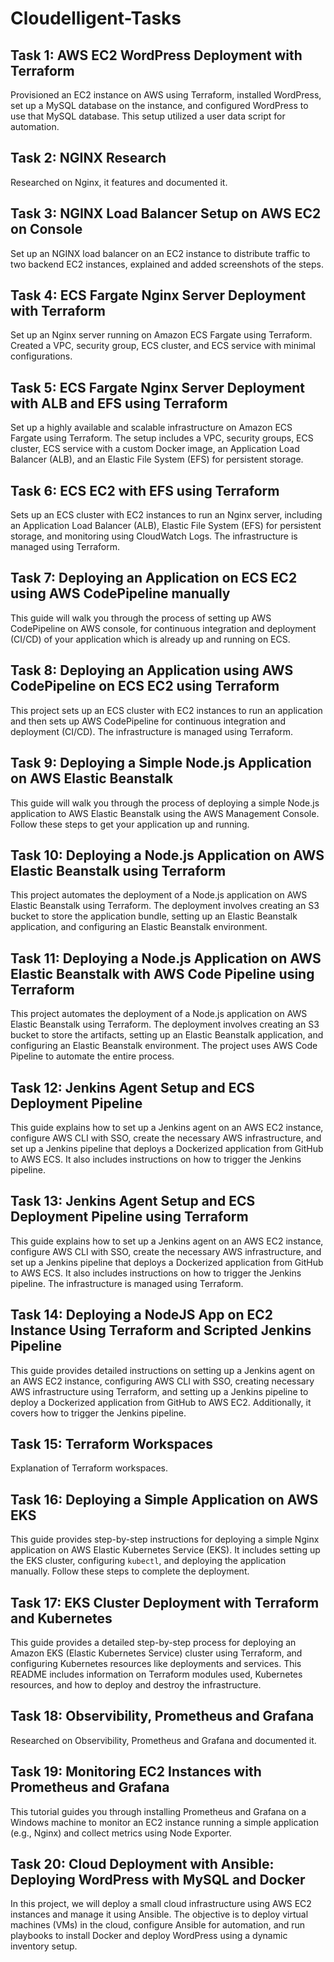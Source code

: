# Cloudelligent-Tasks

## Task 1: AWS EC2 WordPress Deployment with Terraform
Provisioned an EC2 instance on AWS using Terraform, installed WordPress, set up a MySQL database on the instance, and configured WordPress to use that MySQL database. This setup utilized a user data script for automation.

## Task 2: NGINX Research
Researched on Nginx, it features and documented it.

## Task 3: NGINX Load Balancer Setup on AWS EC2 on Console

Set up an NGINX load balancer on an EC2 instance to distribute traffic to two backend EC2 instances, explained and added screenshots of the steps.

## Task 4: ECS Fargate Nginx Server Deployment with Terraform
Set up an Nginx server running on Amazon ECS Fargate using Terraform. Created a VPC, security group, ECS cluster, and ECS service with minimal configurations.

## Task 5: ECS Fargate Nginx Server Deployment with ALB and EFS using Terraform
Set up a highly available and scalable infrastructure on Amazon ECS Fargate using Terraform. The setup includes a VPC, security groups, ECS cluster, ECS service with a custom Docker image, an Application Load Balancer (ALB), and an Elastic File System (EFS) for persistent storage.

## Task 6: ECS EC2 with EFS using Terraform
Sets up an ECS cluster with EC2 instances to run an Nginx server, including an Application Load Balancer (ALB), Elastic File System (EFS) for persistent storage, and monitoring using CloudWatch Logs. The infrastructure is managed using Terraform.

## Task 7: Deploying an Application on ECS EC2 using AWS CodePipeline manually 
This guide will walk you through the process of setting up AWS CodePipeline on AWS console, for continuous integration and deployment (CI/CD) of your application which is already up and running on ECS. 

## Task 8: Deploying an Application using AWS CodePipeline on ECS EC2 using Terraform
This project sets up an ECS cluster with EC2 instances to run an application and then sets up AWS CodePipeline for continuous integration and deployment (CI/CD). The infrastructure is managed using Terraform.

## Task 9: Deploying a Simple Node.js Application on AWS Elastic Beanstalk
This guide will walk you through the process of deploying a simple Node.js application to AWS Elastic Beanstalk using the AWS Management Console. Follow these steps to get your application up and running.

## Task 10: Deploying a Node.js Application on AWS Elastic Beanstalk using Terraform
This project automates the deployment of a Node.js application on AWS Elastic Beanstalk using Terraform. The deployment involves creating an S3 bucket to store the application bundle, setting up an Elastic Beanstalk application, and configuring an Elastic Beanstalk environment.

## Task 11: Deploying a Node.js Application on AWS Elastic Beanstalk with AWS Code Pipeline using Terraform
This project automates the deployment of a Node.js application on AWS Elastic Beanstalk using Terraform. The deployment involves creating an S3 bucket to store the artifacts, setting up an Elastic Beanstalk application, and configuring an Elastic Beanstalk environment. The project uses AWS Code Pipeline to automate the entire process.

## Task 12: Jenkins Agent Setup and ECS Deployment Pipeline
This guide explains how to set up a Jenkins agent on an AWS EC2 instance, configure AWS CLI with SSO, create the necessary AWS infrastructure, and set up a Jenkins pipeline that deploys a Dockerized application from GitHub to AWS ECS. It also includes instructions on how to trigger the Jenkins pipeline.

## Task 13: Jenkins Agent Setup and ECS Deployment Pipeline using Terraform
This guide explains how to set up a Jenkins agent on an AWS EC2 instance, configure AWS CLI with SSO, create the necessary AWS infrastructure, and set up a Jenkins pipeline that deploys a Dockerized application from GitHub to AWS ECS. It also includes instructions on how to trigger the Jenkins pipeline. The infrastructure is managed using Terraform.

## Task 14: Deploying a NodeJS App on EC2 Instance Using Terraform and Scripted Jenkins Pipeline
This guide provides detailed instructions on setting up a Jenkins agent on an AWS EC2 instance, configuring AWS CLI with SSO, creating necessary AWS infrastructure using Terraform, and setting up a Jenkins pipeline to deploy a Dockerized application from GitHub to AWS EC2. Additionally, it covers how to trigger the Jenkins pipeline.

## Task 15: Terraform Workspaces
Explanation of Terraform workspaces.

## Task 16: Deploying a Simple Application on AWS EKS
This guide provides step-by-step instructions for deploying a simple Nginx application on AWS Elastic Kubernetes Service (EKS). It includes setting up the EKS cluster, configuring `kubectl`, and deploying the application manually. Follow these steps to complete the deployment.

## Task 17: EKS Cluster Deployment with Terraform and Kubernetes
This guide provides a detailed step-by-step process for deploying an Amazon EKS (Elastic Kubernetes Service) cluster using Terraform, and configuring Kubernetes resources like deployments and services. This README includes information on Terraform modules used, Kubernetes resources, and how to deploy and destroy the infrastructure.

## Task 18: Observibility, Prometheus and Grafana
Researched on Observibility, Prometheus and Grafana and documented it.

## Task 19: Monitoring EC2 Instances with Prometheus and Grafana
This tutorial guides you through installing Prometheus and Grafana on a Windows machine to monitor an EC2 instance running a simple application (e.g., Nginx) and collect metrics using Node Exporter.

## Task 20: Cloud Deployment with Ansible: Deploying WordPress with MySQL and Docker
In this project, we will deploy a small cloud infrastructure using AWS EC2 instances and manage it using Ansible. The objective is to deploy virtual machines (VMs) in the cloud, configure Ansible for automation, and run playbooks to install Docker and deploy WordPress using a dynamic inventory setup.
